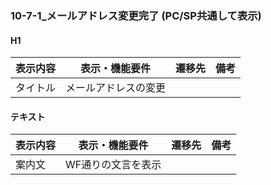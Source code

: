 ### 10-7-1_メールアドレス変更完了 (PC/SP共通して表示)
#### H1
|表示内容|表示・機能要件|遷移先|備考|
|---|---|---|---|
|タイトル|メールアドレスの変更|||

#### テキスト
|表示内容|表示・機能要件|遷移先|備考|
|---|---|---|---|
|案内文|WF通りの文言を表示|||